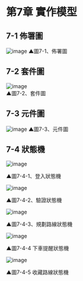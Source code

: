 # 第7章 實作模型
## 7-1 佈署圖
![image](https://user-images.githubusercontent.com/97924094/201944903-e48acf5b-99b3-4102-89e1-3d9295f144ea.png)
▲圖7-1、佈署圖

## 7-2 套件圖
![image](https://user-images.githubusercontent.com/97924094/202196174-b8c6c27e-2595-45d3-81c2-55642a281280.png)
<br>▲圖7-2、套件圖

## 7-3 元件圖
![image](https://user-images.githubusercontent.com/97924094/202361844-173dc5b9-d06f-43d3-a433-98528037ab57.png)
▲圖7-3、元件圖

## 7-4 狀態機

![image](https://user-images.githubusercontent.com/97872578/202202576-c07cb081-4656-48a6-85f2-902aedab3ec6.png)    

▲圖7-4-1、登入狀態機

![image](https://user-images.githubusercontent.com/97872578/202202841-5a4bbd4b-37bb-4c28-9c52-95246bce5fc5.png)    

▲圖7-4-2、驗證狀態機

![image](https://user-images.githubusercontent.com/97872578/202202955-f5db1df5-8af6-4784-844f-87e80bfd7c6c.png)    

▲圖7-4-3、規劃路線狀態機

![image](https://user-images.githubusercontent.com/97872578/202468289-5c48ec06-f762-4741-86a9-1f0d051f4bed.png)  

▲圖7-4-4 下車提醒狀態機

![image](https://user-images.githubusercontent.com/97872578/202468368-0e78fcb5-cc3a-4766-b929-a2dcb2c94874.png)  

▲圖7-4-5 收藏路線狀態機
